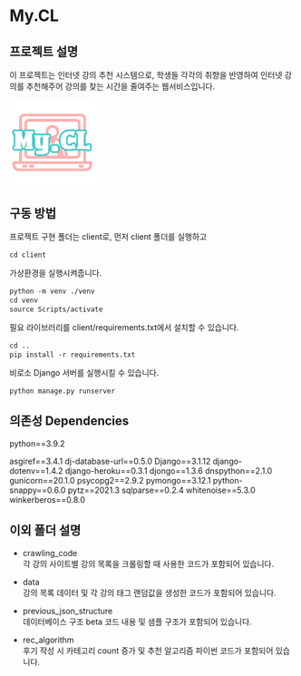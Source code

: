 # My.CL

## 프로젝트 설명
이 프로젝트는 인터넷 강의 추천 시스템으로, 학생들 각각의 취향을 반영하여 인터넷 강의를 추천해주어 강의를 찾는 시간을 줄여주는 웹서비스입니다.

<img id="logo" alt="My.Cl 로고" width = "30%" src="/client/clients/static/img/로고.jpg" />

## 구동 방법
프로젝트 구현 폴더는 client로, 먼저 client 폴더를 실행하고
```
cd client
```
가상환경을 실행시켜줍니다.
```
python -m venv ./venv
cd venv
source Scripts/activate
```
필요 라이브러리를 client/requirements.txt에서 설치할 수 있습니다.
```
cd ..
pip install -r requirements.txt
```
비로소 Django 서버를 실행시킬 수 있습니다.
```
python manage.py runserver
```

## 의존성 Dependencies

python==3.9.2

asgiref==3.4.1
dj-database-url==0.5.0
Django==3.1.12
django-dotenv==1.4.2
django-heroku==0.3.1
djongo==1.3.6
dnspython==2.1.0
gunicorn==20.1.0
psycopg2==2.9.2
pymongo==3.12.1
python-snappy==0.6.0
pytz==2021.3
sqlparse==0.2.4
whitenoise==5.3.0
winkerberos==0.8.0

## 이외 폴더 설명
* crawling_code
<br/>각 강의 사이트별 강의 목록을 크롤링할 때 사용한 코드가 포함되어 있습니다.

* data
<br/>강의 목록 데이터 및 각 강의 태그 랜덤값을 생성한 코드가 포함되어 있습니다.
  
* previous_json_structure
<br/>데이터베이스 구조 beta 코드 내용 및 샘플 구조가 포함되어 있습니다.      

* rec_algorithm
<br/>후기 작성 시 카테고리 count 증가 및 추천 알고리즘 파이썬 코드가 포함되어 있습니다. 
